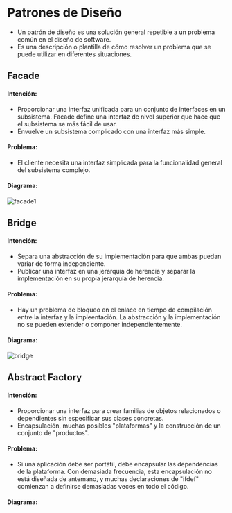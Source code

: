 # Patrones de Diseño
* Un patrón de diseño es una solución general repetible a un problema común en el diseño de software.
* Es una descripción o plantilla de cómo resolver un problema que se puede utilizar en diferentes situaciones.


## Facade
#### Intención: 
* Proporcionar una interfaz unificada para un conjunto de interfaces en un subsistema. Facade define una interfaz de nivel superior que hace que el subsistema se más fácil de usar.
* Envuelve un subsistema complicado con una interfaz más simple.
#### Problema:
* El cliente necesita una interfaz simplicada para la funcionalidad general del subsistema complejo.
#### Diagrama:
![facade1](https://user-images.githubusercontent.com/38145376/42285314-d45ac424-7f74-11e8-9d61-f386dd1bdcfc.png)




## Bridge
#### Intención:
* Separa una abstracción de su implementación para que ambas puedan variar de forma independiente.
* Publicar una interfaz en una jerarquía de herencia y separar la implementación en su propia jerarquía de herencia.
#### Problema:
* Hay un problema de bloqueo en el enlace en tiempo de compilación entre la interfaz y la impleentación. La abstracción y la implementación no se pueden extender o componer independientemente.
#### Diagrama:
![bridge](https://user-images.githubusercontent.com/38145376/42285397-1ede2874-7f75-11e8-8bd9-3f94a38eb46c.png)


## Abstract Factory
#### Intención:
* Proporcionar una interfaz para crear familias de objetos relacionados o dependientes sin especificar sus clases concretas.
* Encapsulación, muchas posibles "plataformas" y la construcción de un conjunto de "productos".
#### Problema: 
* Si una aplicación debe ser portátil, debe encapsular las dependencias de la plataforma. Con demasiada frecuencia, esta encapsulación no está diseñada de antemano, y muchas declaraciones de "ifdef" comienzan a definirse demasiadas veces en todo el código.
#### Diagrama:

